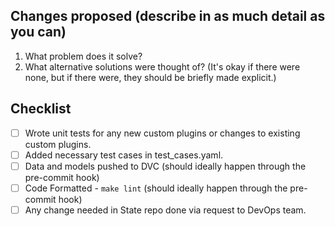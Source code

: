 ## Changes proposed (describe in as much detail as you can)
1. What problem does it solve?
2. What alternative solutions were thought of? (It's okay if there were none, but if there were, they should be briefly made explicit.)

## Checklist
- [ ] Wrote unit tests for any new custom plugins or changes to existing custom plugins.
- [ ] Added necessary test cases in test_cases.yaml.
- [ ] Data and models pushed to DVC (should ideally happen through the pre-commit hook)
- [ ] Code Formatted - `make lint` (should ideally happen through the pre-commit hook)
- [ ] Any change needed in State repo done via request to DevOps team.